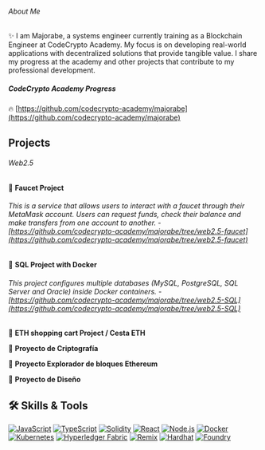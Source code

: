 ###### About Me

✨ I am Majorabe, a systems engineer currently training as a Blockchain Engineer at CodeCrypto Academy. My focus is on developing real-world applications with decentralized solutions that provide tangible value. I share my progress at the academy and other projects that contribute to my professional development.

##### CodeCrypto Academy Progress
🔥 [https://github.com/codecrypto-academy/majorabe](https://github.com/codecrypto-academy/majorabe)
  

## Projects

###### Web2.5
🔹 **Faucet Project**  
###### This is a service that allows users to interact with a faucet through their MetaMask account. Users can request funds, check their balance and make transfers from one account to another. - [https://github.com/codecrypto-academy/majorabe/tree/web2.5-faucet](https://github.com/codecrypto-academy/majorabe/tree/web2.5-faucet)


🔹 **SQL Project with Docker** 
###### This project configures multiple databases (MySQL, PostgreSQL, SQL Server and Oracle) inside Docker containers. - [https://github.com/codecrypto-academy/majorabe/tree/web2.5-SQL](https://github.com/codecrypto-academy/majorabe/tree/web2.5-SQL)


🔹 **ETH shopping cart Project / Cesta ETH**  


🔹 **Proyecto de Criptografía**  
  

🔹 **Proyecto Explorador de bloques Ethereum**  
  


  

🔹 **Proyecto de Diseño**  
  


## 🛠️ Skills & Tools

[![JavaScript](https://img.shields.io/badge/JavaScript-F7DF1E?style=for-the-badge&logo=javascript&logoColor=black)](https://developer.mozilla.org/en-US/docs/Web/JavaScript) [![TypeScript](https://img.shields.io/badge/TypeScript-3178C6?style=for-the-badge&logo=typescript&logoColor=white)](https://www.typescriptlang.org/) [![Solidity](https://img.shields.io/badge/Solidity-363636?style=for-the-badge&logo=solidity&logoColor=white)](https://docs.soliditylang.org/en/v0.8.11/) [![React](https://img.shields.io/badge/React-61DAFB?style=for-the-badge&logo=react&logoColor=black)](https://reactjs.org/) [![Node.js](https://img.shields.io/badge/Node.js-339933?style=for-the-badge&logo=nodedotjs&logoColor=white)](https://nodejs.org/) [![Docker](https://img.shields.io/badge/Docker-2496ED?style=for-the-badge&logo=docker&logoColor=white)](https://www.docker.com/) [![Kubernetes](https://img.shields.io/badge/Kubernetes-326CE5?style=for-the-badge&logo=kubernetes&logoColor=white)](https://kubernetes.io/) [![Hyperledger Fabric](https://img.shields.io/badge/Hyperledger%20Fabric-2F3134?style=for-the-badge&logo=hyperledger&logoColor=white)](https://www.hyperledger.org/use/fabric) [![Remix](https://img.shields.io/badge/Remix-000000?style=for-the-badge&logo=remix&logoColor=white)](https://remix.ethereum.org/) [![Hardhat](https://img.shields.io/badge/Hardhat-FFF200?style=for-the-badge&logo=hardhat&logoColor=black&logo=https%3A%2F%2Fmiro.medium.com%2Fv2%2F0%2F-B8dzddK9QVUrV5_.png)](https://hardhat.org/) [![Foundry](https://img.shields.io/badge/Foundry-522A5C?style=for-the-badge&logo=foundry&logoColor=white&logo=https%3A%2F%2Favatars.githubusercontent.com%2Fu%2F99892494%3Fs%3D280%26v%3D4)](https://book.getfoundry.sh/)
